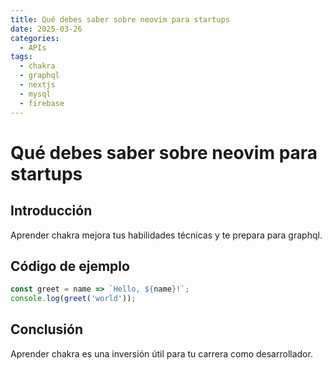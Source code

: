 ```yaml
---
title: Qué debes saber sobre neovim para startups
date: 2025-03-26
categories:
  - APIs
tags:
  - chakra
  - graphql
  - nextjs
  - mysql
  - firebase
---
```


# Qué debes saber sobre neovim para startups

## Introducción

Aprender chakra mejora tus habilidades técnicas y te prepara para graphql.

## Código de ejemplo

```javascript
const greet = name => `Hello, ${name}!`;
console.log(greet('world'));
```

## Conclusión

Aprender chakra es una inversión útil para tu carrera como desarrollador.